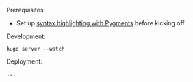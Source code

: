 Prerequisites:

* Set up [syntax highlighting with Pygments](https://gohugo.io/extras/highlighting/) before kicking off.

Development:

    hugo server --watch

Deployment:

    ...
